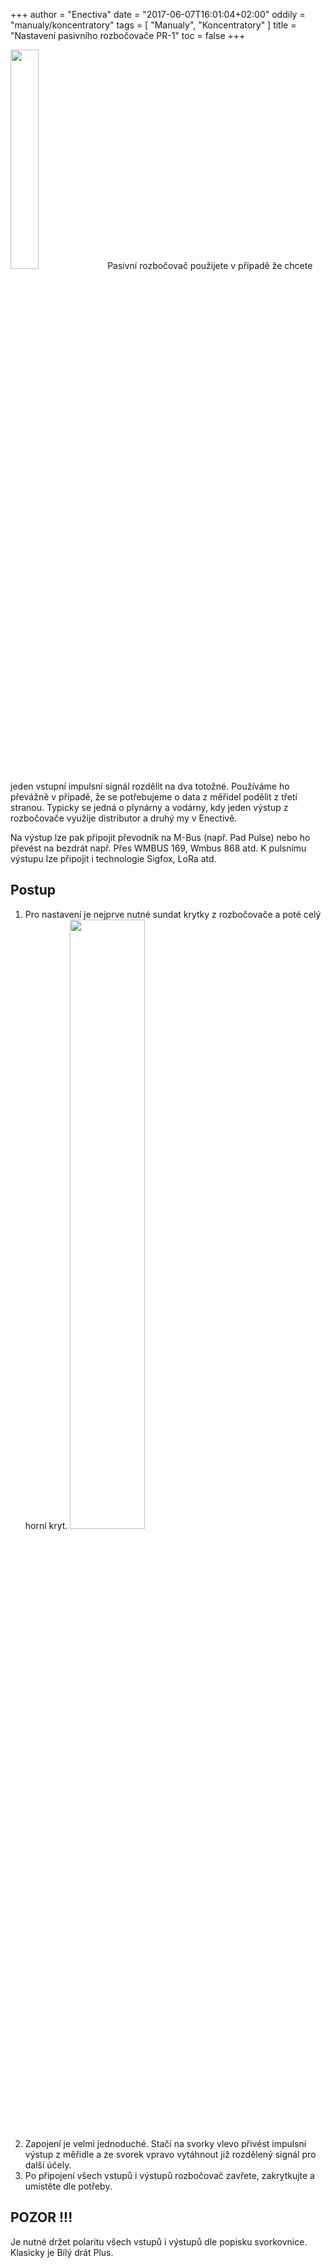 +++
author = "Enectiva"
date = "2017-06-07T16:01:04+02:00"
oddily = "manualy/koncentratory"
tags = [
    "Manualy",
    "Koncentratory"
]
title = "Nastavení pasivního rozbočovače PR-1"
toc = false
+++

<img class="right" src="/images/hub-pasivo-pr-1.jpg" style="width:30%"></img>
Pasivní rozbočovač použijete v případě že chcete jeden vstupní impulsní signál rozdělit na dva totožné. Používáme ho převážně v případě, že se potřebujeme o data z měřidel podělit z třetí stranou. Typicky se jedná o plynárny a vodárny, kdy jeden výstup z rozbočovače využije distributor a druhý my v Enectivě.

Na výstup lze pak připojit převodník na M-Bus (např. Pad Pulse) nebo ho převést na bezdrát např. Přes WMBUS 169, Wmbus 868 atd. K pulsnímu výstupu lze připojit i technologie Sigfox, LoRa atd.

## Postup

1. Pro nastavení je nejprve nutné sundat krytky z rozbočovače a poté celý horní kryt.
<img class="center" src="/images/hub-pasivo-pr-1-without-cases.jpg" style="width:50%"></img>
2. Zapojení je velmi jednoduché. Stačí na svorky vlevo přivést impulsní výstup z měřidle a ze svorek vpravo vytáhnout již rozdělený signál pro další účely.
3. Po připojení všech vstupů i výstupů rozbočovač zavřete, zakrytkujte a umístěte dle potřeby.


## POZOR !!!
Je nutné držet polaritu všech vstupů i výstupů dle popisku svorkovnice. Klasicky je Bílý drát Plus.
